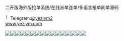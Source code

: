 二开版海外版抢单系统/在线派单连单/多语言抢单刷单源码<p dir="auto"><a target="_blank" rel="noopener noreferrer nofollow" href="https://camo.githubusercontent.com/d614d90677fbc2e34c7c62ebc68c82379d87a57c4beaf05af65fec7ba6b72e36/68747470733a2f2f63646e2d69636f6e732d706e672e666c617469636f6e2e636f6d2f3531322f323131312f323131313634362e706e67"><img src="https://camo.githubusercontent.com/d614d90677fbc2e34c7c62ebc68c82379d87a57c4beaf05af65fec7ba6b72e36/68747470733a2f2f63646e2d69636f6e732d706e672e666c617469636f6e2e636f6d2f3531322f323131312f323131313634362e706e67" alt="Telegram Icon" style="width: 16px; max-width: 100%;" data-canonical-src="https://cdn-icons-png.flaticon.com/512/2111/2111646.png"></a>Telegram:<a href="https://t.me/yeziym2" rel="nofollow">@yeziym2</a><br><a href="https://www.yeziym.com/">www.yeziym.com</a></p><img src="https://github.com/yeziym/Qwxo3zFRFU/blob/main/mnr59.png"><img src="https://github.com/yeziym/Qwxo3zFRFU/blob/main/gq4OE.png"><img src="https://github.com/yeziym/Qwxo3zFRFU/blob/main/dNhH6.png"><img src="https://github.com/yeziym/Qwxo3zFRFU/blob/main/bkqms.png"><img src="https://github.com/yeziym/Qwxo3zFRFU/blob/main/pFrmW.png"><img src="https://github.com/yeziym/Qwxo3zFRFU/blob/main/Lt4kP.png"><img src="https://github.com/yeziym/Qwxo3zFRFU/blob/main/BXksC.png"><img src="https://github.com/yeziym/Qwxo3zFRFU/blob/main/8qq8X.png"><img src="https://github.com/yeziym/Qwxo3zFRFU/blob/main/ZaVOI.png"><img src="https://github.com/yeziym/Qwxo3zFRFU/blob/main/L8TTn.png"><img src="https://github.com/yeziym/Qwxo3zFRFU/blob/main/SAEsv.png"><img src="https://github.com/yeziym/Qwxo3zFRFU/blob/main/tZdMJ.png"><img src="https://github.com/yeziym/Qwxo3zFRFU/blob/main/9yikI.png"><img src="https://github.com/yeziym/Qwxo3zFRFU/blob/main/kARji.png"><img src="https://github.com/yeziym/Qwxo3zFRFU/blob/main/QWCvq.png"><img src="https://github.com/yeziym/Qwxo3zFRFU/blob/main/ggB3W.png">